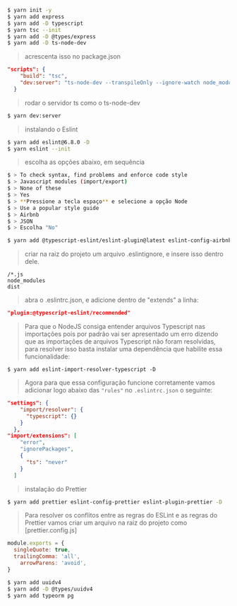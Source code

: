 ```bash
$ yarn init -y
$ yarn add express
$ yarn add -D typescript
$ yarn tsc --init
$ yarn add -D @types/express
$ yarn add -D ts-node-dev
```
> acrescenta isso no package.json
```json
"scripts": {
    "build": "tsc",
    "dev:server": "ts-node-dev --transpileOnly --ignore-watch node_modules src/server.ts",
  }
```
> rodar o servidor ts como o ts-node-dev
```bash
$ yarn dev:server
```
> instalando o Eslint
```bash
$ yarn add eslint@6.8.0 -D
$ yarn eslint --init
```
> escolha as opções abaixo, em sequência
```bash
$ > To check syntax, find problems and enforce code style
$ > Javascript modules (import/export)
$ > None of these
$ > Yes
$ > **Pressione a tecla espaço** e selecione a opção Node
$ > Use a popular style guide
$ > Airbnb
$ > JSON
$ > Escolha "No"
```
```bash
$ yarn add @typescript-eslint/eslint-plugin@latest eslint-config-airbnb-base@latest eslint-plugin-import@^2.21.2 @typescript-eslint/parser@latest -D
```
> criar na raiz do projeto um arquivo .eslintignore, e insere isso dentro dele.
```
/*.js
node_modules
dist
```
> abra o .eslintrc.json, e adicione dentro de "extends" a linha:
```json
"plugin:@typescript-eslint/recommended"
```
> Para que o NodeJS consiga entender arquivos Typescript nas importações pois por padrão vai ser apresentado um erro dizendo que as importações de arquivos Typescript não foram resolvidas, para resolver isso basta instalar uma dependência que habilite essa funcionalidade:
```
$ yarn add eslint-import-resolver-typescript -D
```
> Agora para que essa configuração funcione corretamente vamos adicionar logo abaixo das `"rules"` no `.eslintrc.json` o seguinte:
```json
"settings": {
    "import/resolver": {
      "typescript": {}
    }
  },
"import/extensions": [
    "error",
    "ignorePackages",
    {
      "ts": "never"
    }
  ]
```
> instalação do Prettier
```bash
$ yarn add prettier eslint-config-prettier eslint-plugin-prettier -D
```

> Para resolver os conflitos entre as regras do ESLint e as regras do Prettier vamos criar um arquivo na raiz do projeto como [prettier.config.js]
```js
module.exports = {
  singleQuote: true,
  trailingComma: 'all',
	arrowParens: 'avoid',
}
```
```bash
$ yarn add uuidv4
$ yarn add -D @types/uuidv4
$ yarn add typeorm pg
```

